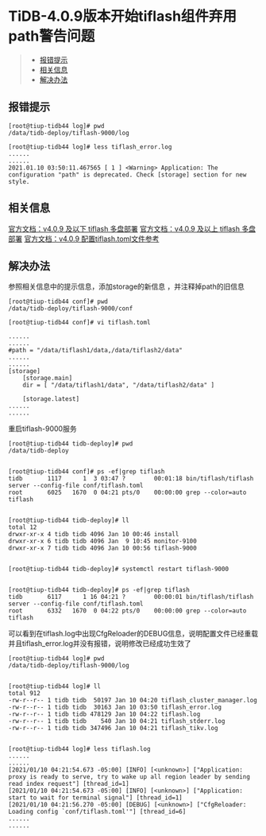 # TiDB-4.0.9版本开始tiflash组件弃用path警告问题
> - [报错提示](#报错提示)
> - [相关信息](#相关信息)
> - [解决办法](#解决办法)


## 报错提示
```
[root@tiup-tidb44 log]# pwd
/data/tidb-deploy/tiflash-9000/log

[root@tiup-tidb44 log]# less tiflash_error.log
......
......
2021.01.10 03:50:11.467565 [ 1 ] <Warning> Application: The configuration "path" is deprecated. Check [storage] section for new style.
```


## 相关信息

[官方文档：v4.0.9 及以下 tiflash 多盘部署](https://docs.pingcap.com/zh/tidb/stable/tiflash-configuration#tidb-%E9%9B%86%E7%BE%A4%E7%89%88%E6%9C%AC%E4%BD%8E%E4%BA%8E-v409)
[官方文档：v4.0.9 及以上 tiflash 多盘部署](https://docs.pingcap.com/zh/tidb/stable/tiflash-configuration#tidb-%E9%9B%86%E7%BE%A4%E7%89%88%E6%9C%AC%E4%B8%BA-v409-%E5%8F%8A%E4%BB%A5%E4%B8%8A)
[官方文档：v4.0.9 配置tiflash.toml文件参考](https://docs.pingcap.com/zh/tidb/stable/tiflash-configuration#%E9%85%8D%E7%BD%AE%E6%96%87%E4%BB%B6-tiflashtoml)


## 解决办法
参照相关信息中的提示信息，添加storage的新信息
，并注释掉path的旧信息

```
[root@tiup-tidb44 conf]# pwd
/data/tidb-deploy/tiflash-9000/conf

[root@tiup-tidb44 conf]# vi tiflash.toml

......
......
#path = "/data/tiflash1/data,/data/tiflash2/data"
......
......
[storage]
    [storage.main]
    dir = [ "/data/tiflash1/data", "/data/tiflash2/data" ]

    [storage.latest]
......
......
```

重启tiflash-9000服务
```
[root@tiup-tidb44 tidb-deploy]# pwd
/data/tidb-deploy


[root@tiup-tidb44 conf]# ps -ef|grep tiflash
tidb       1117      1  3 03:47 ?        00:01:18 bin/tiflash/tiflash server --config-file conf/tiflash.toml
root       6025   1670  0 04:21 pts/0    00:00:00 grep --color=auto tiflash


[root@tiup-tidb44 tidb-deploy]# ll
total 12
drwxr-xr-x 4 tidb tidb 4096 Jan 10 00:46 install
drwxr-xr-x 6 tidb tidb 4096 Jan  9 10:45 monitor-9100
drwxr-xr-x 7 tidb tidb 4096 Jan 10 00:56 tiflash-9000


[root@tiup-tidb44 tidb-deploy]# systemctl restart tiflash-9000


[root@tiup-tidb44 tidb-deploy]# ps -ef|grep tiflash
tidb       6117      1 16 04:21 ?        00:00:01 bin/tiflash/tiflash server --config-file conf/tiflash.toml
root       6332   1670  0 04:22 pts/0    00:00:00 grep --color=auto tiflash
```

可以看到在tiflash.log中出现CfgReloader的DEBUG信息，说明配置文件已经重载  
并且tiflash_error.log并没有报错，说明修改已经成功生效了
```
[root@tiup-tidb44 log]# pwd
/data/tidb-deploy/tiflash-9000/log


[root@tiup-tidb44 log]# ll
total 912
-rw-r--r-- 1 tidb tidb  50197 Jan 10 04:20 tiflash_cluster_manager.log
-rw-r--r-- 1 tidb tidb  30163 Jan 10 03:50 tiflash_error.log
-rw-r--r-- 1 tidb tidb 478129 Jan 10 04:22 tiflash.log
-rw-r--r-- 1 tidb tidb    540 Jan 10 04:21 tiflash_stderr.log
-rw-r--r-- 1 tidb tidb 347496 Jan 10 04:21 tiflash_tikv.log


[root@tiup-tidb44 log]# less tiflash.log
......
......
[2021/01/10 04:21:54.673 -05:00] [INFO] [<unknown>] ["Application: proxy is ready to serve, try to wake up all region leader by sending read index request"] [thread_id=1]
[2021/01/10 04:21:54.673 -05:00] [INFO] [<unknown>] ["Application: start to wait for terminal signal"] [thread_id=1]
[2021/01/10 04:21:56.270 -05:00] [DEBUG] [<unknown>] ["CfgReloader: Loading config `conf/tiflash.toml'"] [thread_id=6]
......
......
```